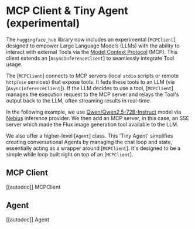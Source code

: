 # MCP Client & Tiny Agent (experimental)

The `huggingface_hub` library now includes an experimental [`MCPClient`], designed to empower Large Language Models (LLMs) with the ability to interact with external Tools via the [Model Context Protocol](https://modelcontextprotocol.io) (MCP). This client extends an [`AsyncInferenceClient`] to seamlessly integrate Tool usage.

The [`MCPClient`] connects to MCP servers (local `stdio` scripts or remote `http`/`sse` services) that expose tools. It feds these tools to an LLM (via [`AsyncInferenceClient`]). If the LLM decides to use a tool, [`MCPClient`] manages the execution request to the MCP server and relays the Tool's output back to the LLM, often streaming results in real-time.

In the following example, we use [Qwen/Qwen2.5-72B-Instruct](https://huggingface.co/Qwen/Qwen2.5-72B-Instruct) model via [Nebius](https://nebius.com/) inference provider. We then add an MCP server, in this case, an SSE server which made the Flux image generation tool available to the LLM.


We also offer a higher-level [`Agent`] class. This 'Tiny Agent' simplifies creating conversational Agents by managing the chat loop and state, essentially acting as a wrapper around [`MCPClient`]. It's designed to be a simple while loop built right on top of an [`MCPClient`].


## MCP Client

[[autodoc]] MCPClient

## Agent

[[autodoc]] Agent